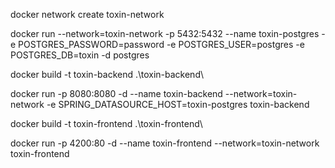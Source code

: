 docker network create toxin-network

docker run --network=toxin-network -p 5432:5432 --name toxin-postgres -e POSTGRES_PASSWORD=password -e POSTGRES_USER=postgres -e POSTGRES_DB=toxin -d postgres

docker build -t toxin-backend .\toxin-backend\

docker run -p 8080:8080 -d --name toxin-backend --network=toxin-network -e SPRING_DATASOURCE_HOST=toxin-postgres toxin-backend

docker build -t toxin-frontend .\toxin-frontend\

docker run -p 4200:80 -d --name toxin-frontend --network=toxin-network toxin-frontend